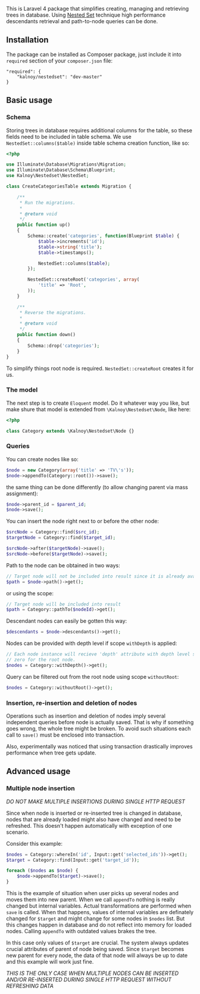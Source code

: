 This is Laravel 4 package that simplifies creating, managing and retrieving trees
in database. Using [Nested Set](http://en.wikipedia.org/wiki/Nested_set_model) 
technique high performance descendants retrieval and path-to-node queries can be done.

## Installation

The package can be installed as Composer package, just include it into 
`required` section of your `composer.json` file:

    "required": {
        "kalnoy/nestedset": "dev-master"
    }

## Basic usage

### Schema

Storing trees in database requires additional columns for the table, so these
fields need to be included in table schema. We use `NestedSet::columns($table)`
inside table schema creation function, like so:

```php
<?php

use Illuminate\Database\Migrations\Migration;
use Illuminate\Database\Schema\Blueprint;
use Kalnoy\Nestedset\NestedSet;

class CreateCategoriesTable extends Migration {

    /**
     * Run the migrations.
     *
     * @return void
     */
    public function up()
    {
        Schema::create('categories', function(Blueprint $table) {
            $table->increments('id');
            $table->string('title');
            $table->timestamps();

            NestedSet::columns($table);
        });

        NestedSet::createRoot('categories', array(
            'title' => 'Root',
        ));
    }

    /**
     * Reverse the migrations.
     *
     * @return void
     */
    public function down()
    {
        Schema::drop('categories');
    }
}
```

To simplify things root node is required. `NestedSet::createRoot` creates it for us.

### The model

The next step is to create `Eloquent` model. Do it whatever way you like, but
make shure that model is extended from `\Kalnoy\Nestedset\Node`, like here:

```php
<?php

class Category extends \Kalnoy\Nestedset\Node {}
```

### Queries

You can create nodes like so:

```php
$node = new Category(array('title' => 'TV\'s'));
$node->appendTo(Category::root())->save();
```

the same thing can be done differently (to allow changing parent via mass assignment):

```php
$node->parent_id = $parent_id;
$node->save();
```

You can insert the node right next to or before the other node:

```php
$srcNode = Category::find($src_id);
$targetNode = Category::find($target_id);

$srcNode->after($targetNode)->save();
$srcNode->before($targetNode)->save();
```

Path to the node can be obtained in two ways:

```php
// Target node will not be included into result since it is already available
$path = $node->path()->get();
```

or using the scope:

```php
// Target node will be included into result
$path = Category::pathTo($nodeId)->get();
```

Descendant nodes can easily be gotten this way:

```php
$descendants = $node->descendants()->get();
```

Nodes can be provided with depth level if scope `withDepth` is applied:

```php
// Each node instance will recieve 'depth' attribute with depth level starting at
// zero for the root node.
$nodes = Category::withDepth()->get();
```

Query can be filtered out from the root node using scope `withoutRoot`:

```php
$nodes = Category::withoutRoot()->get();
```

### Insertion, re-insertion and deletion of nodes

Operations such as insertion and deletion of nodes imply several independent queries
before node is actually saved. That is why if something goes wrong, the whole tree
might be broken. To avoid such situations each call to `save()` must be enclosed 
into transaction.

Also, experimentally was noticed that using transaction drastically improves
performance when tree gets update.

## Advanced usage

### Multiple node insertion

_DO NOT MAKE MULTIPLE INSERTIONS DURING SINGLE HTTP REQUEST_

Since when node is inserted or re-inserted tree is changed in database, nodes
that are already loaded might also have changed and need to be refreshed. This
doesn't happen automatically with exception of one scenario.

Consider this example:

```php
$nodes = Category::whereIn('id', Input::get('selected_ids'))->get();
$target = Category::find(Input::get('target_id'));

foreach ($nodes as $node) {
    $node->appendTo($target)->save();
}
```

This is the example of situation when user picks up several nodes and moves them
into new parent. When we call `appendTo` nothing is really changed but internal
variables. Actual transformations are performed when `save` is called. When that
happens, values of internal variables are definately changed for `$target` and
might change for some nodes in `$nodes` list. But this changes happen in database
and do not reflect into memory for loaded nodes. Calling `appendTo` with outdated 
values brakes the tree.

In this case only values of `$target` are crucial. The system always updates crucial
attributes of parent of node being saved. Since `$target` becomes new parent for
every node, the data of that node will always be up to date and this example will
work just fine.

_THIS IS THE ONLY CASE WHEN MULTIPLE NODES CAN BE INSERTED AND/OR RE-INSERTED 
DURING SINGLE HTTP REQUEST WITHOUT REFRESHING DATA_
